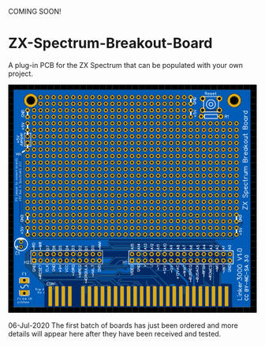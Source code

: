 COMING SOON!

# ZX-Spectrum-Breakout-Board

A plug-in PCB for the ZX Spectrum that can be populated with your own project.

![Image](Spectrum-breakout-pcb.png)

06-Jul-2020 The first batch of boards has just been ordered and more details will appear here after they have been received and tested.
